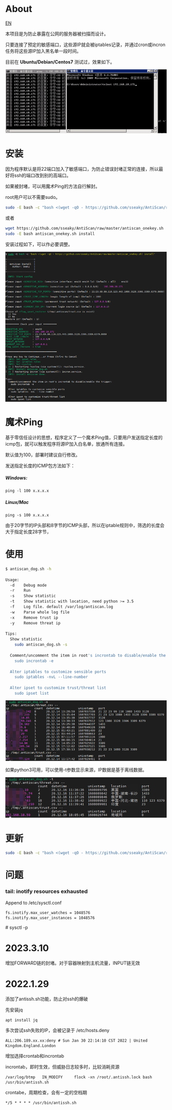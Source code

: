 # About

[EN](https://github.com/sseaky/AntiScan/blob/master/Readme_EN.md)

本项目是为防止暴露在公网的服务器被扫描而设计。

只要连接了预定的敏感端口，这些源IP就会被iptables记录，并通过cron或incron任务将这些源IP加入黑名单一段时间。

目前在 **Ubuntu/Debian/Centos7** 测试过，效果如下。

![install](img/test.gif)



# **安装**

因为程序默认是将22端口加入了敏感端口，为防止错误封堵正常的连接，所以最好将ssh的端口改到别的高端口。

如果被封堵，可以用魔术Ping的方法自行解封。

root用户可以不需要sudo。

```bash
sudo -E bash -c "bash <(wget -qO - https://github.com/sseaky/AntiScan/raw/master/antiscan_onekey.sh) install"
```

或者

```bash
wget https://github.com/sseaky/AntiScan/raw/master/antiscan_onekey.sh
sudo -E bash antiscan_onekey.sh install
```

安装过程如下，可以作必要调整。

![install](img/install.png)

# 魔术Ping

基于零信任设计的思想，程序定义了一个魔术Ping值，只要用户发送指定长度的icmp包，就可以触发程序将源IP加入白名单，放通所有连接。

默认值为100，部署时建议自行修改。

发送指定长度的ICMP包方法如下：

##### Windows:

```
ping -l 100 x.x.x.x
```

##### Linux/Mac

```
ping -s 100 x.x.x.x
```

由于20字节的IP头部和8字节的ICMP头部，所以在iptable规则中，筛选的长度会大于指定长度28字节，

# 使用

```bash
$ antiscan_dog.sh -h

Usage:
  -d    Debug mode
  -r    Run
  -s    Show statistic
  -t    Show statistic with location, need python >= 3.5
  -f    Log file. default /var/log/antiscan.log
  -w    Parse whole log file
  -x    Remove trust ip
  -y    Remove threat ip

Tips:
  Show statistic
    sudo antiscan_dog.sh -s

  Comment/uncomment the item in root's incrontab to disable/enable the trigger:
    sudo incrontab -e

  Alter iptables to customize sensible ports
    sudo iptables -nvL --line-number

  Alter ipset to customize trust/threat list
    sudo ipset list

```

![install](img/show.png)

如果python3可用，可以使用-t参数显示来源，IP数据是基于离线数据。

![install](img/show_loc.png)

# 更新

```bash
sudo -E bash -c "bash <(wget -qO - https://github.com/sseaky/AntiScan/raw/master/antiscan_onekey.sh) update"
```



# 问题

### tail: inotify resources exhausted

Append to /etc/sysctl.conf

```
fs.inotify.max_user_watches = 1048576
fs.inotify.max_user_instances = 1048576
```

\# sysctl -p



# 2023.3.10

增加FORWARD链的封堵。对于容器映射到主机流量，INPUT链无效



# 2022.1.29

添加了antissh.sh功能，防止对ssh的爆破

先安装jq

```
apt install jq
```

多次尝试ssh失败的IP，会被记录于 /etc/hosts.deny

```
ALL:206.189.xx.xx:deny # Sun Jan 30 22:14:10 CST 2022 | United Kingdom.England.London
```





增加选择crontab和incrontab

 incrontab，即时生效，但威胁日志较多时，比较消耗资源

```
/var/log/btmp   IN_MODIFY     flock -xn /root/.antissh.lock bash /usr/bin/antissh.sh
```

crontabe，周期检查，会有一定的空档期

```
*/5 * * * * /usr/bin/antissh.sh
```





